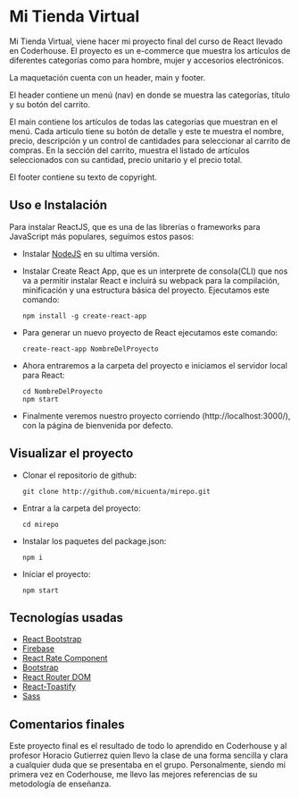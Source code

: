 # Mi Tienda Virtual

Mi Tienda Virtual, viene hacer mi proyecto final del curso de React llevado en Coderhouse.
El proyecto es un e-commerce que muestra los artículos de diferentes categorías como para hombre, mujer y accesorios electrónicos.

La maquetación cuenta con un header, main y footer.

El header contiene un menú (nav) en donde se muestra las categorías, título y su botón del carrito.

El main contiene los artículos de todas las categorías que muestran en el menú. Cada articulo tiene su botón de detalle y este te muestra el nombre, precio, descripción y un control de cantidades para seleccionar al carrito de compras. En la sección del carrito, muestra el listado de artículos seleccionados con su cantidad, precio unitario y el precio total.

El footer contiene su texto de copyright.

## Uso e Instalación
Para instalar ReactJS, que es una de las librerías o frameworks para JavaScript más populares, seguimos estos pasos:

* Instalar [NodeJS](https://nodejs.org/es/) en su ultima versión.

* Instalar Create React App, que es un interprete de consola(CLI) que nos va a permitir instalar React e incluirá su webpack para la compilación, minificación y una estructura básica del proyecto. Ejecutamos este comando:
  ```
  npm install -g create-react-app
  ```

* Para generar un nuevo proyecto de React ejecutamos este comando:
  ```
  create-react-app NombreDelProyecto
  ```

* Ahora entraremos a la carpeta del proyecto e iniciamos el servidor local para React:
  ```
  cd NombreDelProyecto
  npm start
  ```

* Finalmente veremos nuestro proyecto corriendo (http://localhost:3000/), con la página de bienvenida por defecto.

## Visualizar el proyecto

* Clonar el repositorio de github:
  ```
  git clone http://github.com/micuenta/mirepo.git
  ```

* Entrar a la carpeta del proyecto:
  ```
  cd mirepo
  ```

* Instalar los paquetes del package.json:
  ```
  npm i
  ```

* Iniciar el proyecto:
  ```
  npm start
  ```

## Tecnologías usadas

* [React Bootstrap](https://react-bootstrap.github.io/)
* [Firebase](https://firebase.google.com/)
* [React Rate Component](https://www.npmjs.com/package/rc-rate)
* [Bootstrap](https://www.npmjs.com/package/bootstrap)
* [React Router DOM](https://www.npmjs.com/package/react-router-dom)
* [React-Toastify](https://www.npmjs.com/package/react-toastify)
* [Sass](https://www.npmjs.com/package/node-sass)

## Comentarios finales
Este proyecto final es el resultado de todo lo aprendido en Coderhouse y al profesor Horacio Gutierrez quien llevo la clase de una forma sencilla y clara a cualquier duda que se presentaba en el grupo.
Personalmente, siendo mi primera vez en Coderhouse, me llevo las mejores referencias de su metodología de enseñanza.
